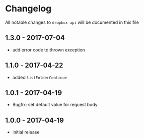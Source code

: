 # Changelog

All notable changes to `dropbox-api` will be documented in this file

## 1.3.0 - 2017-07-04

- add error code to thrown exception

## 1.1.0 - 2017-04-22

- added `listFolderContinue`

## 1.0.1 - 2017-04-19

- Bugfix: set default value for request body

## 1.0.0 - 2017-04-19

- initial release
